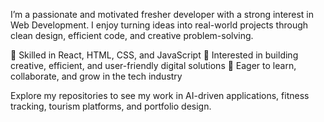 I’m a passionate and motivated fresher developer with a strong interest in Web Development. I enjoy turning ideas into real-world projects through clean design, efficient code, and creative problem-solving.

🔹 Skilled in React, HTML, CSS, and JavaScript
🔹 Interested in building creative, efficient, and user-friendly digital solutions
🔹 Eager to learn, collaborate, and grow in the tech industry

Explore my repositories to see my work in AI-driven applications, fitness tracking, tourism platforms, and portfolio design.
